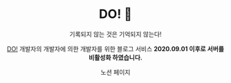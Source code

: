 <h1 align="center"> DO! 🥥  </h1>

<p align="center"> 기록되지 않는 것은 기억되지 않는다!</p>
<p align="center"><a href="http://i3a507.p.ssafy.io/">DO!</a> 개발자의 개발자에 의한 개발자를 위한 블로그 서비스 <b>2020.09.01 이후로 서버를 비활성화 하였습니다.</b></p>

<p align="center">노션 페이지 <a href="https://ethereal-hydrant-c2e.notion.site/DO-2dde3c0c7b4c4dd9894141aad135385b#4f0a8270f9e343b088399f9d526eecbf"></a> </p>
